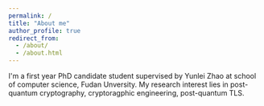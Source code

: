 ```yaml
---
permalink: /
title: "About me"
author_profile: true
redirect_from: 
  - /about/
  - /about.html
---
```


I'm a first year PhD candidate student supervised by Yunlei Zhao at school of computer science, Fudan Unversity. My research interest lies in post-quantum cryptography, cryptoragphic engineering, post-quantum TLS.

